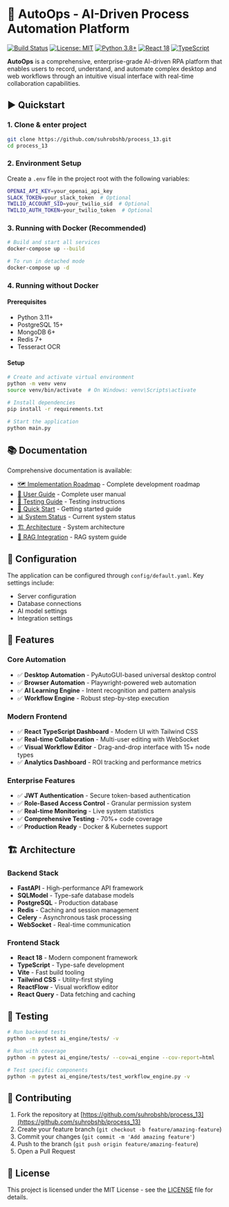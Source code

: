 # 🚀 AutoOps - AI-Driven Process Automation Platform

[![Build Status](https://img.shields.io/badge/build-passing-brightgreen)](https://github.com/suhrobshb/process_13)
[![License: MIT](https://img.shields.io/badge/License-MIT-yellow.svg)](https://opensource.org/licenses/MIT)
[![Python 3.8+](https://img.shields.io/badge/python-3.8+-blue.svg)](https://www.python.org/downloads/)
[![React 18](https://img.shields.io/badge/react-18-blue.svg)](https://reactjs.org/)
[![TypeScript](https://img.shields.io/badge/typescript-5.0+-blue.svg)](https://www.typescriptlang.org/)

**AutoOps** is a comprehensive, enterprise-grade AI-driven RPA platform that enables users to record, understand, and automate complex desktop and web workflows through an intuitive visual interface with real-time collaboration capabilities.

## ▶️ Quickstart

### 1. Clone & enter project
```bash
git clone https://github.com/suhrobshb/process_13.git
cd process_13
```

### 2. Environment Setup

Create a `.env` file in the project root with the following variables:
```bash
OPENAI_API_KEY=your_openai_api_key
SLACK_TOKEN=your_slack_token  # Optional
TWILIO_ACCOUNT_SID=your_twilio_sid  # Optional
TWILIO_AUTH_TOKEN=your_twilio_token  # Optional
```

### 3. Running with Docker (Recommended)

```bash
# Build and start all services
docker-compose up --build

# To run in detached mode
docker-compose up -d
```

### 4. Running without Docker

#### Prerequisites
- Python 3.11+
- PostgreSQL 15+
- MongoDB 6+
- Redis 7+
- Tesseract OCR

#### Setup
```bash
# Create and activate virtual environment
python -m venv venv
source venv/bin/activate  # On Windows: venv\Scripts\activate

# Install dependencies
pip install -r requirements.txt

# Start the application
python main.py
```

## 📚 Documentation

Comprehensive documentation is available:
- [🗺️ Implementation Roadmap](IMPLEMENTATION_ROADMAP_CONSOLIDATED.md) - Complete development roadmap
- [📖 User Guide](USER_GUIDE.md) - Complete user manual
- [🧪 Testing Guide](USER_TESTING_GUIDE.md) - Testing instructions
- [🚀 Quick Start](QUICK_START_GUIDE.md) - Getting started guide
- [📊 System Status](FINAL_SYSTEM_STATUS.md) - Current system status
- [🏗️ Architecture](docs/EXECUTION_ARCHITECTURE.md) - System architecture
- [🔗 RAG Integration](docs/RAG_INTEGRATION_GUIDE.md) - RAG system guide

## 🔧 Configuration

The application can be configured through `config/default.yaml`. Key settings include:
- Server configuration
- Database connections
- AI model settings
- Integration settings

## 🚀 Features

### **Core Automation**
- ✅ **Desktop Automation** - PyAutoGUI-based universal desktop control
- ✅ **Browser Automation** - Playwright-powered web automation
- ✅ **AI Learning Engine** - Intent recognition and pattern analysis
- ✅ **Workflow Engine** - Robust step-by-step execution

### **Modern Frontend**
- ✅ **React TypeScript Dashboard** - Modern UI with Tailwind CSS
- ✅ **Real-time Collaboration** - Multi-user editing with WebSocket
- ✅ **Visual Workflow Editor** - Drag-and-drop interface with 15+ node types
- ✅ **Analytics Dashboard** - ROI tracking and performance metrics

### **Enterprise Features**
- ✅ **JWT Authentication** - Secure token-based authentication
- ✅ **Role-Based Access Control** - Granular permission system
- ✅ **Real-time Monitoring** - Live system statistics
- ✅ **Comprehensive Testing** - 70%+ code coverage
- ✅ **Production Ready** - Docker & Kubernetes support

## 🏗️ Architecture

### **Backend Stack**
- **FastAPI** - High-performance API framework
- **SQLModel** - Type-safe database models
- **PostgreSQL** - Production database
- **Redis** - Caching and session management
- **Celery** - Asynchronous task processing
- **WebSocket** - Real-time communication

### **Frontend Stack**
- **React 18** - Modern component framework
- **TypeScript** - Type-safe development
- **Vite** - Fast build tooling
- **Tailwind CSS** - Utility-first styling
- **ReactFlow** - Visual workflow editor
- **React Query** - Data fetching and caching

## 🧪 Testing

```bash
# Run backend tests
python -m pytest ai_engine/tests/ -v

# Run with coverage
python -m pytest ai_engine/tests/ --cov=ai_engine --cov-report=html

# Test specific components
python -m pytest ai_engine/tests/test_workflow_engine.py -v
```

## 🤝 Contributing

1. Fork the repository at [https://github.com/suhrobshb/process_13](https://github.com/suhrobshb/process_13)
2. Create your feature branch (`git checkout -b feature/amazing-feature`)
3. Commit your changes (`git commit -m 'Add amazing feature'`)
4. Push to the branch (`git push origin feature/amazing-feature`)
5. Open a Pull Request

## 📝 License

This project is licensed under the MIT License - see the [LICENSE](LICENSE) file for details.